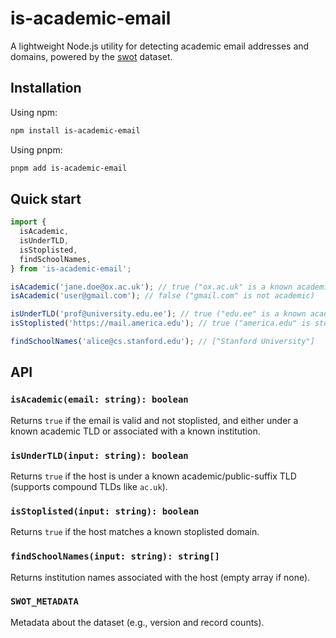# is-academic-email

A lightweight Node.js utility for detecting academic email addresses and domains, powered by the [swot](https://github.com/jetbrains/swot) dataset.

## Installation

Using npm:

```sh
npm install is-academic-email
```

Using pnpm:

```sh
pnpm add is-academic-email
```

## Quick start

```ts
import {
  isAcademic,
  isUnderTLD,
  isStoplisted,
  findSchoolNames,
} from 'is-academic-email';

isAcademic('jane.doe@ox.ac.uk'); // true ("ox.ac.uk" is a known academic domain)
isAcademic('user@gmail.com'); // false ("gmail.com" is not academic)

isUnderTLD('prof@university.edu.ee'); // true ("edu.ee" is a known academic TLD)
isStoplisted('https://mail.america.edu'); // true ("america.edu" is stoplisted)

findSchoolNames('alice@cs.stanford.edu'); // ["Stanford University"]
```

## API

### `isAcademic(email: string): boolean`

Returns `true` if the email is valid and not stoplisted, and either under a known academic TLD or associated with a known institution.

### `isUnderTLD(input: string): boolean`

Returns `true` if the host is under a known academic/public-suffix TLD (supports compound TLDs like `ac.uk`).

### `isStoplisted(input: string): boolean`

Returns `true` if the host matches a known stoplisted domain.

### `findSchoolNames(input: string): string[]`

Returns institution names associated with the host (empty array if none).

### `SWOT_METADATA`

Metadata about the dataset (e.g., version and record counts).
